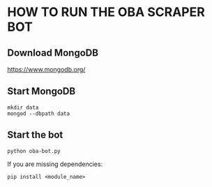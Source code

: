 HOW TO RUN THE OBA SCRAPER BOT
==============================

Download MongoDB
----------------
https://www.mongodb.org/

Start MongoDB
-------------
    mkdir data
    mongod --dbpath data

Start the bot
-------------
    python oba-bot.py

If you are missing dependencies:

    pip install <module_name>
